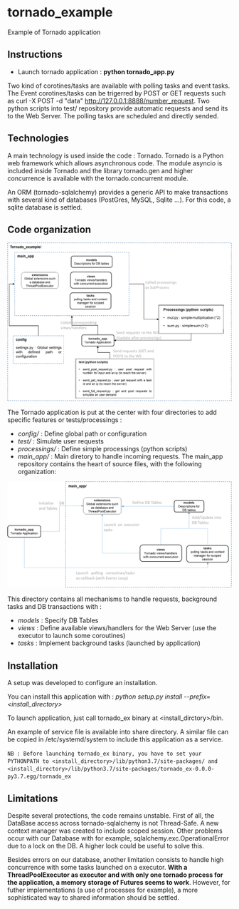 # tornado_example

Example of Tornado application

## Instructions

* Launch tornado application : **python tornado_app.py**

Two kind of corotines/tasks are available with polling tasks and event tasks. The Event corotines/tasks can be trigerred by POST or GET requests such as curl -X POST -d "data" http://127.0.0.1:8888/number_request. Two python scripts into test/ repository provide automatic requests and send its to the Web Server. The polling tasks are scheduled and directly sended.


## Technologies

A main technology is used inside the code : Tornado. Tornado is a Python web framework which allows asynchronous code. The module asyncio is included inside Tornado and the library tornado.gen and higher concurrence is available with the tornado.concurrent module.

An ORM (tornado-sqlalchemy) provides a generic API to make transactions with several kind of databases (PostGres, MySQL, Sqlite ...). For this code, a sqlite database is settled.

## Code organization

![Tornado directory : ](./img/Rep_Tornado.png "Tornado directory/")


The Tornado application is put at the center with four directories to add specific features or tests/processings :
* *config/* : Define global path or configuration
* *test/* : Simulate user requests
* *processings/* : Define simple processings (python scripts)
* *main_app/* : Main diretory to handle incoming requests.
The main_app repository contains the heart of source files, with the following organization:


![MainApp directory : ](./img/Rep_mainApp.png "MainApp directory/")

This directory contains all mechanisms to handle requests, background tasks and DB transactions with :
* *models* : Specify DB Tables
* *views* : Define available views/handlers for the Web Server (use the executor to launch some coroutines)
* *tasks* : Implement background tasks (launched by application)


## Installation

A setup was developed to configure an installation.

You can install this application with : *python setup.py install --prefix=<install_directory>*

To launch application, just call tornado_ex binary at <install_dirctory>/bin.

An example of service file is available into share directory. A similar file can be copied in /etc/systemd/system to include this application as a service.

`
NB : Before launching tornado_ex binary, you have to set your PYTHONPATH to <install_directory>/lib/python3.7/site-packages/ and <install_directory>/lib/python3.7/site-packages/tornado_ex-0.0.0-py3.7.egg/tornado_ex
`

## Limitations
Despite several protections, the code remains unstable. First of all, the DataBase access across tornado-sqlalchemy is not Thread-Safe. A new context manager was created to include scoped session. Other problems occur with our Database with for example, sqlalchemy.exc.OperationalError due to a lock on the DB. A higher lock could be useful to solve this.

Besides errors on our database, another limitation consists to handle high concurrence with some tasks launched on a executor. **With a ThreadPoolExecutor as executor and with only one tornado process for the application, a memory storage of Futures seems to work**. However, for futher implementations (a use of processes for example), a more sophisticated way to shared information should be settled.   
